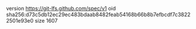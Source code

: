 version https://git-lfs.github.com/spec/v1
oid sha256:d73c5db12ec29ec483bdaab8482feab54168b66b8b7efbcdf7c38222501e93e0
size 1607
